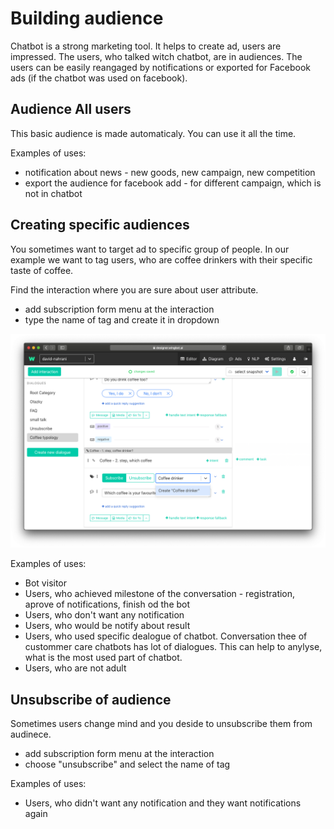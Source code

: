 # Building audience

Chatbot is a strong marketing tool. It helps to create ad, users are impressed. The users, who talked witch chatbot, are in audiences. The users can be easily reangaged by notifications or exported for Facebook ads (if the chatbot was used on facebook).

## Audience All users

This basic audience is made automaticaly. You can use it all the time.

Examples of uses:

- notification about news - new goods, new campaign, new competition
- export the audience for facebook add - for different campaign, which is not in chatbot

## Creating specific audiences

You sometimes want to target ad to specific group of people. In our example we want to tag users, who are coffee drinkers with their specific taste of coffee.

Find the interaction where you are sure about user attribute.

- add subscription form menu at the interaction
- type the name of tag and create it in dropdown

![bot visual](../buildingAudience/subscription.png)

Examples of uses:
- Bot visitor
- Users, who achieved milestone of the conversation - registration, aprove of notifications, finish od the bot
- Users, who don't want any notification
- Users, who would be notify about result
- Users, who used specific dealogue of chatbot. Conversation thee of custommer care chatbots has lot of dialogues. This can help to anylyse, what is the most used part of chatbot.
- Users, who are not adult

## Unsubscribe of audience

Sometimes users change mind and you deside to unsubscribe them from audinece.

- add subscription form menu at the interaction
- choose "unsubscribe" and select the name of tag


Examples of uses:
- Users, who didn't want any notification and they want notifications again
